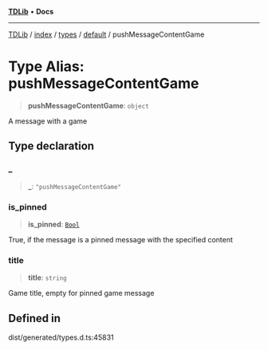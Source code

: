 [**TDLib**](../../../../../../README.md) • **Docs**

***

[TDLib](../../../../../../modules.md) / [index](../../../../../README.md) / [types](../../../README.md) / [default](../README.md) / pushMessageContentGame

# Type Alias: pushMessageContentGame

> **pushMessageContentGame**: `object`

A message with a game

## Type declaration

### \_

> **\_**: `"pushMessageContentGame"`

### is\_pinned

> **is\_pinned**: [`Bool`](Bool.md)

True, if the message is a pinned message with the specified content

### title

> **title**: `string`

Game title, empty for pinned game message

## Defined in

dist/generated/types.d.ts:45831
